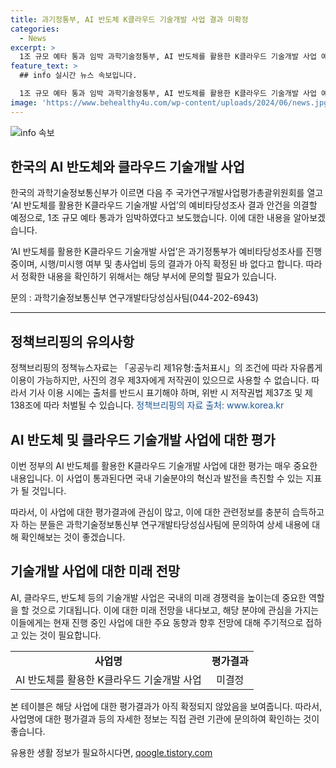 ```yaml
---
title: 과기정통부, AI 반도체 K클라우드 기술개발 사업 결과 미확정
categories:
  - News
excerpt: >
  1조 규모 예타 통과 임박 과학기술정통부, AI 반도체를 활용한 K클라우드 기술개발 사업 예타 결과 의결 예정. 아직 결과 미확정. 자세한 내용은 부서로 문의 바람. (과학기술정보통신부 연구개발타당성심사팀 0442026943) [자료출처=정책브리핑 www.korea.kr]
feature_text: >
  ## info 실시간 뉴스 속보입니다.

  1조 규모 예타 통과 임박 과학기술정통부, AI 반도체를 활용한 K클라우드 기술개발 사업 예타 결과 의결 예정. 아직 결과 미확정. 자세한 내용은 부서로 문의 바람. (과학기술정보통신부 연구개발타당성심사팀 0442026943) [자료출처=정책브리핑 www.korea.kr]
image: 'https://www.behealthy4u.com/wp-content/uploads/2024/06/news.jpg'
---
```


<p><img src="https://www.behealthy4u.com/wp-content/uploads/2024/06/news.jpg" alt="info 속보" /></p>

<h2 data-ke-size="size26">한국의 AI 반도체와 클라우드 기술개발 사업</h2>

<p data-ke-size="size16">한국의 과학기술정보통신부가 이르면 다음 주 국가연구개발사업평가총괄위원회를 열고 ‘AI 반도체를 활용한 K클라우드 기술개발 사업’의 예비타당성조사 결과 안건을 의결할 예정으로, 1조 규모 예타 통과가 임박하였다고 보도했습니다. 이에 대한 내용을 알아보겠습니다.</p>

<p data-ke-size="size16">‘AI 반도체를 활용한 K클라우드 기술개발 사업’은 과기정통부가 예비타당성조사를 진행 중이며, 시행/미시행 여부 및 총사업비 등의 결과가 아직 확정된 바 없다고 합니다. 따라서 정확한 내용을 확인하기 위해서는 해당 부서에 문의할 필요가 있습니다.</p>

<p data-ke-size="size16">문의 : 과학기술정보통신부 연구개발타당성심사팀(044-202-6943)</p>

<hr>

<h2 data-ke-size="size26">정책브리핑의 유의사항</h2>

<p data-ke-size="size16">정책브리핑의 정책뉴스자료는 「공공누리 제1유형:출처표시」의 조건에 따라 자유롭게 이용이 가능하지만, 사진의 경우 제3자에게 저작권이 있으므로 사용할 수 없습니다. 따라서 기사 이용 시에는 출처를 반드시 표기해야 하며, 위반 시 저작권법 제37조 및 제138조에 따라 처벌될 수 있습니다. <span style="color: #1a5490;">정책브리핑의 자료 출처: www.korea.kr</span></p>

<h2 data-ke-size="size26">AI 반도체 및 클라우드 기술개발 사업에 대한 평가</h2>

<p data-ke-size="size16">이번 정부의 AI 반도체를 활용한 K클라우드 기술개발 사업에 대한 평가는 매우 중요한 내용입니다. 이 사업이 통과된다면 국내 기술분야의 혁신과 발전을 촉진할 수 있는 지표가 될 것입니다.</p>

<p data-ke-size="size16">따라서, 이 사업에 대한 평가결과에 관심이 많고, 이에 대한 관련정보를 충분히 습득하고자 하는 분들은 과학기술정보통신부 연구개발타당성심사팀에 문의하여 상세 내용에 대해 확인해보는 것이 좋겠습니다.</p>

<h2 data-ke-size="size26">기술개발 사업에 대한 미래 전망</h2>

<p data-ke-size="size16">AI, 클라우드, 반도체 등의 기술개발 사업은 국내의 미래 경쟁력을 높이는데 중요한 역할을 할 것으로 기대됩니다. 이에 대한 미래 전망을 내다보고, 해당 분야에 관심을 가지는 이들에게는 현재 진행 중인 사업에 대한 주요 동향과 향후 전망에 대해 주기적으로 접하고 있는 것이 필요합니다.</p>

<table>
    <tbody>
        <tr>
            <td style="text-align: center; height: 17px;"><b>사업명</b></td>
            <td style="text-align: center; height: 17px;"><b>평가결과</b></td>
        </tr>
        <tr>
            <td style="text-align: center; height: 17px;">AI 반도체를 활용한 K클라우드 기술개발 사업</td>
            <td style="text-align: center; height: 17px;">미결정</td>
        </tr>
    </tbody>
</table>

<p data-ke-size="size16">본 테이블은 해당 사업에 대한 평가결과가 아직 확정되지 않았음을 보여줍니다. 따라서, 사업명에 대한 평가결과 등의 자세한 정보는 직접 관련 기관에 문의하여 확인하는 것이 좋습니다.</p>
유용한 생활 정보가 필요하시다면, <a href="https://qoogle.tistory.com" rel="dofollow">qoogle.tistory.com</a>


